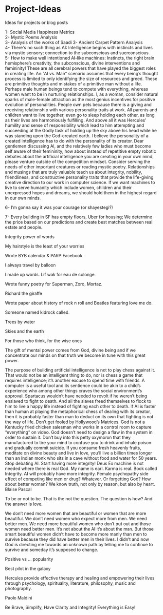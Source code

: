 # Project-Ideas
Ideas for projects or blog posts

1- Social Media Happiness Metrics</br>
2- Mystic Poems Analysis</br>
3- Analysis of the works of Saadi
3- Ancient Carpet Pattern Analysis</br>
4- There's no such thing as AI: Intelligence begins with instincts and lives via mystic sensory; connection to the subconscious and suerconscious.</br>
5- How to make well intentioned AI-like machines: Instincts, the right brain hemisphere’s creativity, the subconscious, divine interventions and femininity! These are all cerebral powers that have played the biggest roles in creating life. An “AI vs. Man” scenario assumes that every being’s thought process is limited to only identifying the size of resources and greed. These are primitive thoughts and mistakes of a primitive man without a life. Perhaps male human beings tend to compete with everything, whereas women want to be in nurturing relationships. I, as a woman, consider natural sparks of male-female attraction as the most genius incentives for positive evolution of personalities. People own pets because there is a giving and receiving relationship with various personality traits at work. All parents and children want to live together, even go to sleep holding each other, as long as their lives are harmoniously fulfilling. And above all it was Hercules’ humility and sense of responsibility which lead to him attempting and succeeding at the Godly task of holding up the sky above his head while he was standing upon the God-created earth. I believe the personality of a created intelligence has to do with the personality of its creator. Dear gentlemen discussing AI, and the relatively few ladies who must become self aware of their femininity, how about instead of repetitive empty robotic debates about the artificial intelligence you are creating in your own mind, please venture outside of the competition mindset. Consider serving the needs of other important creatures or reading mystic poetry. Relationships and musings that are truly valuable teach us about integrity, nobility, friendliness, and constructive personality traits that provide the life-giving creative direction to our work in computer science. If we want machines to live to serve humanity which include women, children and their unexpressed hopes and dreams, we should hold them in the highest regard in our own minds.

6- I’m gonna say it was your courage (or shayestegi?)

7- Every building in SF has empty floors, Uber for housing; We determine the price based on our predictions and create best matches between real estate and people.

Integrity power of words

My hairstyle is the least of your worries

Wrote BYB calendar & PARP Facebook

I always travel by balloon

I made up words. Lif wak for eau de colonge.

Wrote funny poetry for Superman, Zoro, Mortaz.

Richard the giraffe

Wrote paper about history of rock n roll and Beatles featuring love me do.

Someone named kidrock called.

Trees by water

Skies and the earth

For those who think, for the wise ones

The gift of mental power comes from God, divine being and if we concentrate our minds on that truth we become in tune with this great power.

The purpose of building artificial intelligence is not to play chess against it. That would not be an intelligent thing to do, nor is chess a game that requires intelligence; it’s another excuse to spend time with friends. A computer is a useful tool and its sentience could be akin to a child’s experience who among other things craves the social environment’s approval. Spartacus wouldn’t have needed to revolt if he weren’t being enslaved to fight to death. And all the slaves freed themselves to flock to him to live a happy life instead of fighting each other to death. If AI is faster than human at playing the metaphorical chess of dealing with its creator, then it is probably faster than man to deduct on its own that fighting is not the way of life. Don’t get fooled by Hollywood’s Matrices. God is not a Kentucky fried chicken salesman who works in a control room to capture “everything” on video. God doesn’t need to design a flaw in the system in order to sustain it. Don’t buy into this petty oxymoron that they manufactured to tire your mind to confuse you to drink and inhale poison and gradually commit suicide. If you consume fresh heavenly fruits, meditate on divine beauty and live in love, you’ll live a billion times longer than an Indian monk who sits in a cave without food and water for 50 years. Stop debating AI. Start having more integrity! Deus Ex machine is not needed where there is real God. My name is earl. Karma is real. Book called Integrity. AI will probably have more integrity.
Female psychopathy side effect of competing like men or drug? Whatever. Or forgetting God? How about better woman?
We know truth, not only by reason, but also by heart. Blaise Pascal

To be or not to be. That is the not the question. The question is how? And the answer is love.

We don’t need more women that are beautiful or women that are more beautiful. We don’t need women who expect more from men. We need better men. We need more beautiful women who don’t put out and those women need better men. It’s not about the AI it’s about the man. But those smart beautiful women didn’t have to become more manly than men to survive because they did have better men in their lives. I didn’t and now God is directing me towards an unknown path by telling me to continue to survive and someday it’s supposed to change.</br>

Positive vs ... popularity

Best pilot in the galaxy</br>

Hercules
provide effective therapy and healing and empowering their lives through psychology, spirituality, literature, philosophy, music and photography.

Paolo Maldini

Be Brave, Simplify, Have Clarity and Integrity! Everything is Easy!

